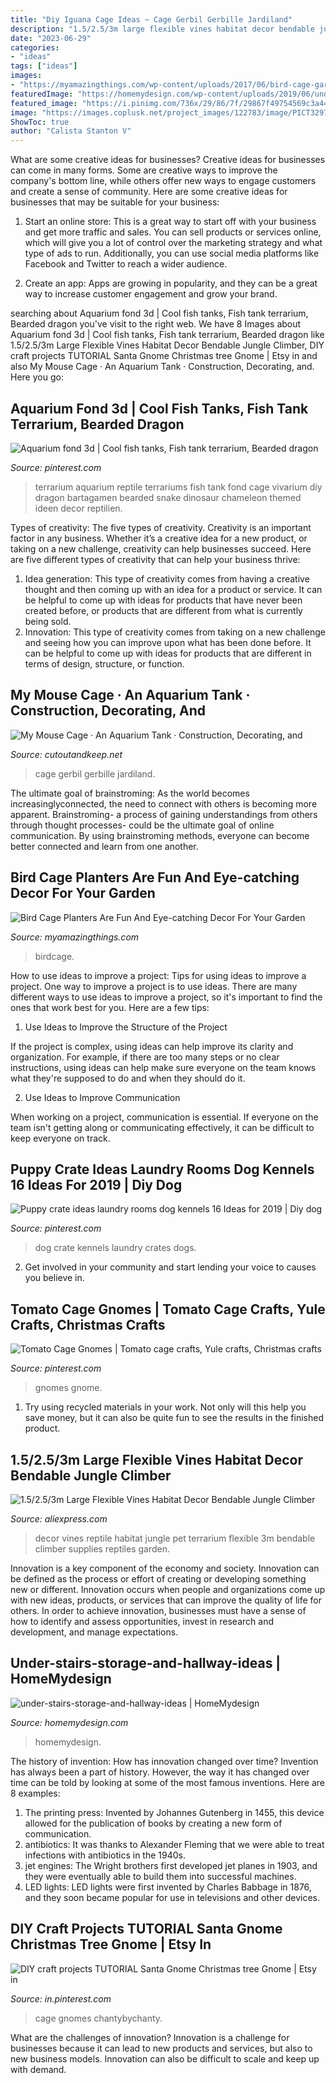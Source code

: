 ```yaml
---
title: "Diy Iguana Cage Ideas ~ Cage Gerbil Gerbille Jardiland"
description: "1.5/2.5/3m large flexible vines habitat decor bendable jungle climber"
date: "2023-06-29"
categories:
- "ideas"
tags: ["ideas"]
images:
- "https://myamazingthings.com/wp-content/uploads/2017/06/bird-cage-garden-ideas-11.jpg"
featuredImage: "https://homemydesign.com/wp-content/uploads/2019/06/under-stairs-storage-and-hallway-ideas.jpg"
featured_image: "https://i.pinimg.com/736x/29/86/7f/29867f49754569c3a44cc4c94a95b7e8.jpg"
image: "https://images.coplusk.net/project_images/122783/image/PICT3297.jpg"
ShowToc: true
author: "Calista Stanton V"
---
```



What are some creative ideas for businesses?
Creative ideas for businesses can come in many forms. Some are creative ways to improve the company's bottom line, while others offer new ways to engage customers and create a sense of community. Here are some creative ideas for businesses that may be suitable for your business:
1. Start an online store: This is a great way to start off with your business and get more traffic and sales. You can sell products or services online, which will give you a lot of control over the marketing strategy and what type of ads to run. Additionally, you can use social media platforms like Facebook and Twitter to reach a wider audience.

2. Create an app: Apps are growing in popularity, and they can be a great way to increase customer engagement and grow your brand.

	

		
searching about Aquarium fond 3d | Cool fish tanks, Fish tank terrarium, Bearded dragon you've visit to the right web. We have 8 Images about Aquarium fond 3d | Cool fish tanks, Fish tank terrarium, Bearded dragon like 1.5/2.5/3m Large Flexible Vines Habitat Decor Bendable Jungle Climber, DIY craft projects TUTORIAL Santa Gnome Christmas tree Gnome | Etsy in and also My Mouse Cage · An Aquarium Tank · Construction, Decorating, and. Here you go:
		
    
## Aquarium Fond 3d | Cool Fish Tanks, Fish Tank Terrarium, Bearded Dragon

<img loading=lazy src="https://i.pinimg.com/736x/d9/2c/51/d92c51dc8298fdf8d10fc36c6b21042a.jpg" onerror="this.onerror=null;this.src='https://tse3.mm.bing.net/th?id=OIP.x4CjV1DUaAcapf332ecDDgHaJ3&amp;pid=15.1';" alt="Aquarium fond 3d | Cool fish tanks, Fish tank terrarium, Bearded dragon">

_Source: pinterest.com_

>terrarium aquarium reptile terrariums fish tank fond cage vivarium diy dragon bartagamen bearded snake dinosaur chameleon themed ideen decor reptilien. 

	

Types of creativity: The five types of creativity.
Creativity is an important factor in any business. Whether it’s a creative idea for a new product, or taking on a new challenge, creativity can help businesses succeed. Here are five different types of creativity that can help your business thrive: 
1. Idea generation: This type of creativity comes from having a creative thought and then coming up with an idea for a product or service. It can be helpful to come up with ideas for products that have never been created before, or products that are different from what is currently being sold. 
2. Innovation: This type of creativity comes from taking on a new challenge and seeing how you can improve upon what has been done before. It can be helpful to come up with ideas for products that are different in terms of design, structure, or function. 

    
## My Mouse Cage · An Aquarium Tank · Construction, Decorating, And

<img loading=lazy src="https://images.coplusk.net/project_images/122783/image/PICT3297.jpg" onerror="this.onerror=null;this.src='https://tse4.mm.bing.net/th?id=OIP.1i-9b7zHMJllVDlpRRsnAAHaJ4&amp;pid=15.1';" alt="My Mouse Cage · An Aquarium Tank · Construction, Decorating, and">

_Source: cutoutandkeep.net_

>cage gerbil gerbille jardiland. 

	

The ultimate goal of brainstroming:
As the world becomes increasinglyconnected, the need to connect with others is becoming more apparent. Brainstroming- a process of gaining understandings from others through thought processes- could be the ultimate goal of online communication. By using brainstroming methods, everyone can become better connected and learn from one another.

    
## Bird Cage Planters Are Fun And Eye-catching Decor For Your Garden

<img loading=lazy src="https://myamazingthings.com/wp-content/uploads/2017/06/bird-cage-garden-ideas-11.jpg" onerror="this.onerror=null;this.src='https://tse4.mm.bing.net/th?id=OIP.MkibNDDhH9gPgC1ixvpzagAAAA&amp;pid=15.1';" alt="Bird Cage Planters Are Fun And Eye-catching Decor For Your Garden">

_Source: myamazingthings.com_

>birdcage. 

	

How to use ideas to improve a project: Tips for using ideas to improve a project.
One way to improve a project is to use ideas. There are many different ways to use ideas to improve a project, so it's important to find the ones that work best for you. Here are a few tips:
1. Use Ideas to Improve the Structure of the Project

If the project is complex, using ideas can help improve its clarity and organization. For example, if there are too many steps or no clear instructions, using ideas can help make sure everyone on the team knows what they're supposed to do and when they should do it.

2. Use Ideas to Improve Communication

When working on a project, communication is essential. If everyone on the team isn't getting along or communicating effectively, it can be difficult to keep everyone on track.

    
## Puppy Crate Ideas Laundry Rooms Dog Kennels 16 Ideas For 2019 | Diy Dog

<img loading=lazy src="https://i.pinimg.com/736x/06/32/06/0632065e8e822be2d9fd40b15199faec.jpg" onerror="this.onerror=null;this.src='https://tse1.mm.bing.net/th?id=OIP.kKqgelYnLeIccKo99WpPcAAAAA&amp;pid=15.1';" alt="Puppy crate ideas laundry rooms dog kennels 16 Ideas for 2019 | Diy dog">

_Source: pinterest.com_

>dog crate kennels laundry crates dogs. 

	

2. Get involved in your community and start lending your voice to causes you believe in.

    
## Tomato Cage Gnomes | Tomato Cage Crafts, Yule Crafts, Christmas Crafts

<img loading=lazy src="https://i.pinimg.com/736x/29/86/7f/29867f49754569c3a44cc4c94a95b7e8.jpg" onerror="this.onerror=null;this.src='https://tse1.mm.bing.net/th?id=OIP.cf0YioxRW9E4Hqdl2L0K1AHaJ3&amp;pid=15.1';" alt="Tomato Cage Gnomes | Tomato cage crafts, Yule crafts, Christmas crafts">

_Source: pinterest.com_

>gnomes gnome. 

	

1) Try using recycled materials in your work. Not only will this help you save money, but it can also be quite fun to see the results in the finished product.

    
## 1.5/2.5/3m Large Flexible Vines Habitat Decor Bendable Jungle Climber

<img loading=lazy src="https://ae01.alicdn.com/kf/HTB16xIql_CWBKNjSZFtxh5C3FXac/1-5-2-5-3m-Large-Flexible-Vines-Habitat-Decor-Bendable-Jungle-Climber-Reptile-Pet-Supplies.jpeg" onerror="this.onerror=null;this.src='https://tse4.mm.bing.net/th?id=OIP.-Kmtl96-upntkPnxCaL6EQHaHa&amp;pid=15.1';" alt="1.5/2.5/3m Large Flexible Vines Habitat Decor Bendable Jungle Climber">

_Source: aliexpress.com_

>decor vines reptile habitat jungle pet terrarium flexible 3m bendable climber supplies reptiles garden. 

	

Innovation is a key component of the economy and society. Innovation can be defined as the process or effort of creating or developing something new or different. Innovation occurs when people and organizations come up with new ideas, products, or services that can improve the quality of life for others. In order to achieve innovation, businesses must have a sense of how to identify and assess opportunities, invest in research and development, and manage expectations.

    
## Under-stairs-storage-and-hallway-ideas | HomeMydesign

<img loading=lazy src="https://homemydesign.com/wp-content/uploads/2019/06/under-stairs-storage-and-hallway-ideas.jpg" onerror="this.onerror=null;this.src='https://tse4.mm.bing.net/th?id=OIP.KFBdkOwevp61tdlkuWvJjgHaLo&amp;pid=15.1';" alt="under-stairs-storage-and-hallway-ideas | HomeMydesign">

_Source: homemydesign.com_

>homemydesign. 

	

The history of invention: How has innovation changed over time?
Invention has always been a part of history. However, the way it has changed over time can be told by looking at some of the most famous inventions. Here are 8 examples:
1. The printing press: Invented by Johannes Gutenberg in 1455, this device allowed for the publication of books by creating a new form of communication.
2. antibiotics: It was thanks to Alexander Fleming that we were able to treat infections with antibiotics in the 1940s.
3. jet engines: The Wright brothers first developed jet planes in 1903, and they were eventually able to build them into successful machines.
4. LED lights: LED lights were first invented by Charles Babbage in 1876, and they soon became popular for use in televisions and other devices.

    
## DIY Craft Projects TUTORIAL Santa Gnome Christmas Tree Gnome | Etsy In

<img loading=lazy src="https://i.pinimg.com/736x/a2/f7/da/a2f7dadf86b9e86f7b1f9e56845b594a.jpg" onerror="this.onerror=null;this.src='https://tse1.mm.bing.net/th?id=OIP.5jLR2fLedrOebx6hqapIgwHaKH&amp;pid=15.1';" alt="DIY craft projects TUTORIAL Santa Gnome Christmas tree Gnome | Etsy in">

_Source: in.pinterest.com_

>cage gnomes chantybychanty. 

	

What are the challenges of innovation?
Innovation is a challenge for businesses because it can lead to new products and services, but also to new business models. Innovation can also be difficult to scale and keep up with demand.

